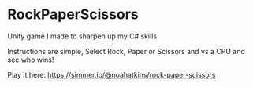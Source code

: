 # RockPaperScissors
Unity game I made to sharpen up my C# skills

Instructions are simple, Select Rock, Paper or Scissors and vs a CPU and see who wins!

Play it here: https://simmer.io/@noahatkins/rock-paper-scissors
